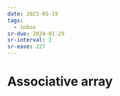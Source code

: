 ```yaml
---
date: 2023-05-19
tags:
  - inbox
sr-due: 2024-01-29
sr-interval: 2
sr-ease: 227
---
```


# Associative array

